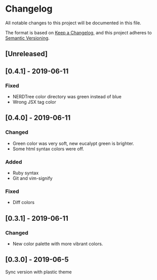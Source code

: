 # Changelog
All notable changes to this project will be documented in this file.

The format is based on [Keep a Changelog](https://keepachangelog.com/en/1.0.0/),
and this project adheres to [Semantic Versioning](https://semver.org/spec/v2.0.0.html).

## [Unreleased]

## [0.4.1] - 2019-06-11
### Fixed
- NERDTree color directory was green instead of blue
- Wrong JSX tag color

## [0.4.0] - 2019-06-11
### Changed
- Green color was very soft, new eucalypt green is brighter.
- Some html syntax colors were off.
### Added
- Ruby syntax
- Git and vim-signify
### Fixed
- Diff colors

## [0.3.1] - 2019-06-11
### Changed
- New color palette with more vibrant colors.

## [0.3.0] - 2019-06-5
Sync version with plastic theme

